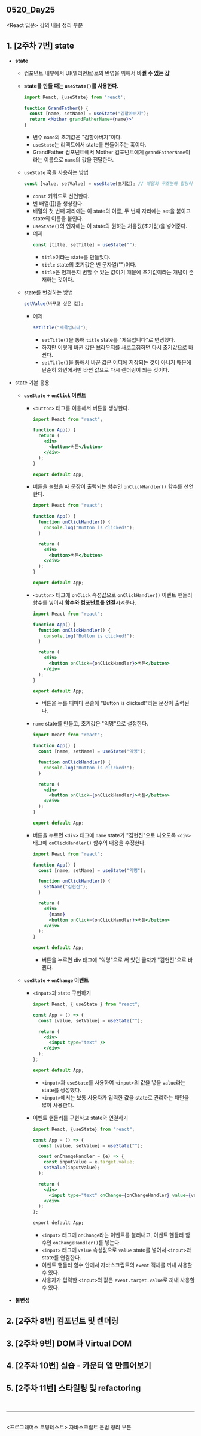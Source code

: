 ## 0520_Day25

<React 입문> 강의 내용 정리 부분

## 1. [2주차 7번] state

- **state**

  - 컴포넌트 내부에서 UI(엘리먼트)로의 반영을 위해서 **바뀔 수 있는 값**
  - **state를 만들 때는 `useState()`를 사용한다.**

    ```jsx
    import React, {useState} from 'react';

    function GrandFather() {
      const [name, setName] = useState("김할아버지");
      return <Mother grandFatherName={name}>'
    }
    ```

    - 변수 `name`의 초기값은 "김할아버지"이다.
    - `useState`는 리액트에서 state를 만들어주는 훅이다.
    - GrandFather 컴포넌트에서 Mother 컴포넌트에게 `grandFatherName`이라는 이름으로 `name`의 값을 전달한다.

  - `useState` 훅을 사용하는 방법
    ```jsx
    const [value, setValue] = useState(초기값); // 배열의 구조분해 할당이 사용됨
    ```
    - `const` 키워드로 선언한다.
    - 빈 배열([])을 생성한다.
    - 배열의 첫 번째 자리에는 이 state의 이름, 두 번째 자리에는 set을 붙이고 state의 이름을 붙인다.
    - `useState()`의 인자에는 이 state의 원하는 처음값(초기값)을 넣어준다.
    - 예제
      ```jsx
      const [title, setTitle] = useState("");
      ```
      - `title`이라는 state를 만들었다.
      - `title` state의 초기값은 빈 문자열("")이다.
      - `title`은 언제든지 변할 수 있는 값이기 때문에 초기값이라는 개념이 존재하는 것이다.
  - state를 변경하는 방법
    ```jsx
    setValue(바꾸고 싶은 값);
    ```
    - 예제
      ```jsx
      setTitle("제목입니다");
      ```
      - `setTitle()`을 통해 `title` state를 "제목입니다"로 변경했다.
      - 하지만 이렇게 바뀐 값은 브라우저를 새로고침하면 다시 초기값으로 바뀐다.
      - `setTitle()`을 통해서 바꾼 값은 어디에 저장되는 것이 아니기 때문에 단순히 화면에서만 바뀐 값으로 다시 렌더링이 되는 것이다.

- state 기본 응용

  - **`useState` + `onClick` 이벤트**

    - `<button>` 태그를 이용해서 버튼을 생성한다.

      ```jsx
      import React from "react";

      function App() {
        return (
          <div>
            <button>버튼</button>
          </div>
        );
      }

      export default App;
      ```

    - 버튼을 눌렀을 때 문장이 출력되는 함수인 `onClickHandler()` 함수를 선언한다.

      ```jsx
      import React from "react";

      function App() {
        function onClickHandler() {
          console.log("Button is clicked!");
        }

        return (
          <div>
            <button>버튼</button>
          </div>
        );
      }

      export default App;
      ```

    - `<button>` 태그에 `onClick` 속성값으로 `onClickHandler()` 이벤트 핸들러 함수를 넣어서 **함수와 컴포넌트를 연결**시켜준다.

      ```jsx
      import React from "react";

      function App() {
        function onClickHandler() {
          console.log("Button is clicked!");
        }

        return (
          <div>
            <button onClick={onClickHandler}>버튼</button>
          </div>
        );
      }

      export default App;
      ```

      - 버튼을 누를 때마다 콘솔에 "Button is clicked!"라는 문장이 출력된다.

    - `name` state를 만들고, 초기값은 "익명"으로 설정한다.

      ```jsx
      import React from "react";

      function App() {
        const [name, setName] = useState("익명");

        function onClickHandler() {
          console.log("Button is clicked!");
        }

        return (
          <div>
            <button onClick={onClickHandler}>버튼</button>
          </div>
        );
      }

      export default App;
      ```

    - 버튼을 누르면 `<div>` 태그에 `name` state가 "김현진"으로 나오도록 `<div>`태그에 `onClickHandler()` 함수의 내용을 수정한다.

      ```jsx
      import React from "react";

      function App() {
        const [name, setName] = useState("익명");

        function onClickHandler() {
          setName("김현진");
        }

        return (
          <div>
            {name}
            <button onClick={onClickHandler}>버튼</button>
          </div>
        );
      }

      export default App;
      ```

      - 버튼을 누르면 div 태그에 "익명"으로 써 있던 글자가 "김현진"으로 바뀐다.

  - **`useState` + `onChange` 이벤트**

    - `<input>`과 state 구현하기

      ```jsx
      import React, { useState } from "react";

      const App = () => {
        const [value, setValue] = useState("");

        return (
          <div>
            <input type="text" />
          </div>
        );
      };

      export default App;
      ```

      - `<input>`과 `useState`를 사용하여 `<input>`의 값을 넣을 `value`라는 state를 생성했다.
      - `<input>`에서는 보통 사용자가 입력한 값을 state로 관리하는 패턴을 많이 사용한다.

    - 이벤트 핸들러를 구현하고 state와 연결하기

      ```jsx
      import React, {useState} from "react";

      const App = () => {
        const [value, setValue] = useState("");

        const onChangeHandler = (e) => {
          const inputValue = e.target.value;
          setValue(inputValue);
        };

        return (
          <div>
            <input type="text" onChange={onChangeHandler} value={value}>
          </div>
        );
      };

      export default App;
      ```

      - `<input>` 태그에 `onChange`라는 이벤트를 불러내고, 이벤트 핸들러 함수인 `onChangeHandler()`를 넣는다.
      - `<input>` 태그에 `value` 속성값으로 `value` state를 넣어서 `<input>`과 state를 연결한다.
      - 이벤트 핸들러 함수 안에서 자바스크립트의 `event` 객체를 꺼내 사용할 수 있다.
      - 사용자가 입력한 `<input>`의 값은 `event.target.value`로 꺼내 사용할 수 있다.

- **불변성**

## 2. [2주차 8번] 컴포넌트 및 렌더링

## 3. [2주차 9번] DOM과 Virtual DOM

## 4. [2주차 10번] 실습 - 카운터 앱 만들어보기

## 5. [2주차 11번] 스타일링 및 refactoring

<br>
<hr>
<br>
<프로그래머스 코딩테스트> 자바스크립트 문법 정리 부분
